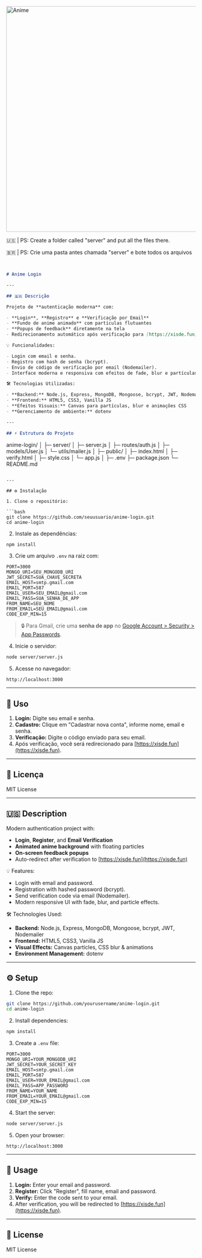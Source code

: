 <img src="https://i.pinimg.com/736x/1f/5a/f9/1f5af90ea46a729fdd264c1e3a172f0c.jpg" alt="Anime" width="600">

🇺🇸 | PS: Create a folder called "server" and put all the files there.

🇧🇷 | PS: Crie uma pasta antes chamada "server" e bote todos os arquivos

```markdown


# Anime Login

---

## 🇧🇷 Descrição

Projeto de **autenticação moderna** com:

- **Login**, **Registro** e **Verificação por Email**
- **Fundo de anime animado** com partículas flutuantes
- **Popups de feedback** diretamente na tela
- Redirecionamento automático após verificação para [https://xisde.fun](https://xisde.fun)

💡 Funcionalidades:

- Login com email e senha.
- Registro com hash de senha (bcrypt).
- Envio de código de verificação por email (Nodemailer).
- Interface moderna e responsiva com efeitos de fade, blur e partículas animadas.

🛠 Tecnologias Utilizadas:

- **Backend:** Node.js, Express, MongoDB, Mongoose, bcrypt, JWT, Nodemailer
- **Frontend:** HTML5, CSS3, Vanilla JS
- **Efeitos Visuais:** Canvas para partículas, blur e animações CSS
- **Gerenciamento de ambiente:** dotenv

---

## ⚡ Estrutura do Projeto

```

anime-login/
│
├─ server/
│  ├─ server.js
│  ├─ routes/auth.js
│  ├─ models/User.js
│  └─ utils/mailer.js
│
├─ public/
│  ├─ index.html
│  ├─ verify.html
│  ├─ style.css
│  └─ app.js
│
├─ .env
├─ package.json
└─ README.md

````

---

## ⚙️ Instalação

1. Clone o repositório:

```bash
git clone https://github.com/seuusuario/anime-login.git
cd anime-login
````

2. Instale as dependências:

```bash
npm install
```

3. Crie um arquivo `.env` na raiz com:

```
PORT=3000
MONGO_URI=SEU_MONGODB_URI
JWT_SECRET=SUA_CHAVE_SECRETA
EMAIL_HOST=smtp.gmail.com
EMAIL_PORT=587
EMAIL_USER=SEU_EMAIL@gmail.com
EMAIL_PASS=SUA_SENHA_DE_APP
FROM_NAME=SEU_NOME
FROM_EMAIL=SEU_EMAIL@gmail.com
CODE_EXP_MIN=15
```

> 🔒 Para Gmail, crie uma **senha de app** no [Google Account > Security > App Passwords](https://myaccount.google.com/apppasswords).

4. Inicie o servidor:

```bash
node server/server.js
```

5. Acesse no navegador:

```
http://localhost:3000
```

---

## 📌 Uso

1. **Login:** Digite seu email e senha.
2. **Cadastro:** Clique em "Cadastrar nova conta", informe nome, email e senha.
3. **Verificação:** Digite o código enviado para seu email.
4. Após verificação, você será redirecionado para [https://xisde.fun](https://xisde.fun).

---

## 📜 Licença

MIT License

---

## 🇺🇸 Description

Modern authentication project with:

* **Login**, **Register**, and **Email Verification**
* **Animated anime background** with floating particles
* **On-screen feedback popups**
* Auto-redirect after verification to [https://xisde.fun](https://xisde.fun)

💡 Features:

* Login with email and password.
* Registration with hashed password (bcrypt).
* Send verification code via email (Nodemailer).
* Modern responsive UI with fade, blur, and particle effects.

🛠 Technologies Used:

* **Backend:** Node.js, Express, MongoDB, Mongoose, bcrypt, JWT, Nodemailer
* **Frontend:** HTML5, CSS3, Vanilla JS
* **Visual Effects:** Canvas particles, CSS blur & animations
* **Environment Management:** dotenv

---

## ⚙️ Setup

1. Clone the repo:

```bash
git clone https://github.com/yourusername/anime-login.git
cd anime-login
```

2. Install dependencies:

```bash
npm install
```

3. Create a `.env` file:

```
PORT=3000
MONGO_URI=YOUR_MONGODB_URI
JWT_SECRET=YOUR_SECRET_KEY
EMAIL_HOST=smtp.gmail.com
EMAIL_PORT=587
EMAIL_USER=YOUR_EMAIL@gmail.com
EMAIL_PASS=APP_PASSWORD
FROM_NAME=YOUR_NAME
FROM_EMAIL=YOUR_EMAIL@gmail.com
CODE_EXP_MIN=15
```

4. Start the server:

```bash
node server/server.js
```

5. Open your browser:

```
http://localhost:3000
```

---

## 📌 Usage

1. **Login:** Enter your email and password.
2. **Register:** Click "Register", fill name, email and password.
3. **Verify:** Enter the code sent to your email.
4. After verification, you will be redirected to [https://xisde.fun](https://xisde.fun).

---

## 📜 License

MIT License
```

